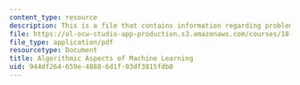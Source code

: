 ```yaml
---
content_type: resource
description: This is a file that contains information regarding problem set 1.
file: https://ol-ocw-studio-app-production.s3.amazonaws.com/courses/18-409-algorithmic-aspects-of-machine-learning-spring-2015/944df264659e48886d1f03df3815fdb8_MIT18_409S15_pset_1.pdf
file_type: application/pdf
resourcetype: Document
title: Algorithmic Aspects of Machine Learning
uid: 944df264-659e-4888-6d1f-03df3815fdb8
---
```

